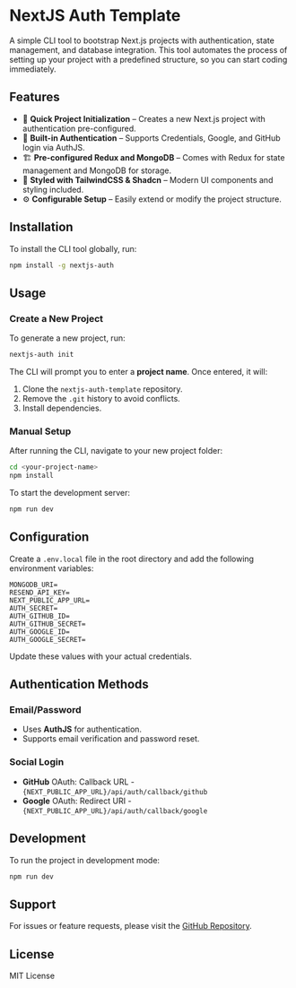 # NextJS Auth Template

A simple CLI tool to bootstrap Next.js projects with authentication, state management, and database integration. This tool automates the process of setting up your project with a predefined structure, so you can start coding immediately.

## Features

- 🚀 **Quick Project Initialization** – Creates a new Next.js project with authentication pre-configured.
- 🔐 **Built-in Authentication** – Supports Credentials, Google, and GitHub login via AuthJS.
- 🏗 **Pre-configured Redux and MongoDB** – Comes with Redux for state management and MongoDB for storage.
- 🎨 **Styled with TailwindCSS & Shadcn** – Modern UI components and styling included.
- ⚙️ **Configurable Setup** – Easily extend or modify the project structure.

## Installation

To install the CLI tool globally, run:

```sh
npm install -g nextjs-auth
```

## Usage

### Create a New Project

To generate a new project, run:

```sh
nextjs-auth init
```

The CLI will prompt you to enter a **project name**. Once entered, it will:

1. Clone the `nextjs-auth-template` repository.
2. Remove the `.git` history to avoid conflicts.
3. Install dependencies.

### Manual Setup

After running the CLI, navigate to your new project folder:

```sh
cd <your-project-name>
npm install
```

To start the development server:

```sh
npm run dev
```

## Configuration

Create a `.env.local` file in the root directory and add the following environment variables:

```env
MONGODB_URI=
RESEND_API_KEY=
NEXT_PUBLIC_APP_URL=
AUTH_SECRET=
AUTH_GITHUB_ID=
AUTH_GITHUB_SECRET=
AUTH_GOOGLE_ID=
AUTH_GOOGLE_SECRET=
```

Update these values with your actual credentials.

## Authentication Methods

### Email/Password

- Uses **AuthJS** for authentication.
- Supports email verification and password reset.

### Social Login

- **GitHub** OAuth: Callback URL - `{NEXT_PUBLIC_APP_URL}/api/auth/callback/github`
- **Google** OAuth: Redirect URI - `{NEXT_PUBLIC_APP_URL}/api/auth/callback/google`

## Development

To run the project in development mode:

```sh
npm run dev
```

## Support

For issues or feature requests, please visit the [GitHub Repository](https://github.com/sakshxm08/nextjs-auth-template-cli).

## License

MIT License
